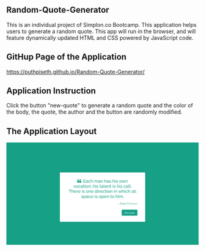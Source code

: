 ## Random-Quote-Generator

This is an individual project of Simplon.co Bootcamp. This application helps users to generate a random quote. This app will run in the browser, and will feature dynamically updated HTML and CSS powered by JavaScript code.

## GitHup Page of the Application

https://puthpiseth.github.io/Random-Quote-Generator/

## Application Instruction

Click the button "new-quote" to generate a random quote and the color of the body, the quote, the author and the button are randomly modified.

## The Application Layout
![](ProjectDemo.png)
